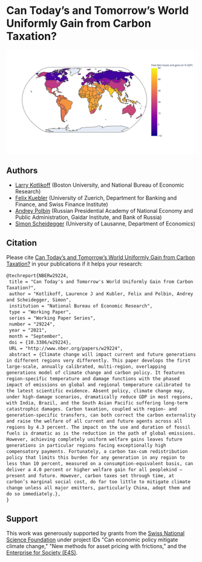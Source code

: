 # Can Today’s and Tomorrow’s World Uniformly Gain from Carbon Taxation?

<p align="center">
<img src="screens/6d-damage-GDP.png" width="800px"/>
</p>


## Authors

* [Larry Kotlikoff](https://kotlikoff.net/) (Boston University, and National Bureau of Economic Research)
* [Felix Kuebler](https://sites.google.com/site/fkubler/) (University of Zuerich, Department for Banking and Finance, and Swiss Finance Institute)
* [Andrey Polbin](https://www.iep.ru/en/person/polbin-andrey-v.html) (Russian Presidential Academy of National Economy and Public Administration, Gaidar Institute, and Bank of Russia)
* [Simon Scheidegger](https://sites.google.com/site/simonscheidegger) (University of Lausanne, Department of Economics)


## Citation

Please cite [Can Today’s and Tomorrow’s World Uniformly Gain from Carbon Taxation?](https://www.nber.org/papers/w29224)
in your publications if it helps your research:

```
@techreport{NBERw29224,
 title = "Can Today's and Tomorrow's World Uniformly Gain from Carbon Taxation?",
 author = "Kotlikoff, Laurence J and Kubler, Felix and Polbin, Andrey and Scheidegger, Simon",
 institution = "National Bureau of Economic Research",
 type = "Working Paper",
 series = "Working Paper Series",
 number = "29224",
 year = "2021",
 month = "September",
 doi = {10.3386/w29224},
 URL = "http://www.nber.org/papers/w29224",
 abstract = {Climate change will impact current and future generations in different regions very differently. This paper develops the first large-scale, annually calibrated, multi-region, overlapping generations model of climate change and carbon policy. It features region-specific temperature and damage functions with the phased impact of emissions on global and regional temperature calibrated to the latest scientific evidence. Absent policy, climate change may, under high-damage scenarios, dramatically reduce GDP in most regions, with India, Brazil, and the South Asian Pacific suffering long-term catastrophic damages. Carbon taxation, coupled with region- and generation-specific transfers, can both correct the carbon externality and raise the welfare of all current and future agents across all regions by 4.3 percent. The impact on the use and duration of fossil fuels is dramatic as is the reduction in the path of global emissions. However, achieving completely uniform welfare gains leaves future generations in particular regions facing exceptionally high compensatory payments. Fortunately, a carbon tax-cum redistribution policy that limits this burden for any generation in any region to less than 10 percent, measured on a consumption-equivalent basis, can deliver a 4.0 percent or higher welfare gain for all peoplekind – present and future. However, carbon taxes set through time, at carbon’s marginal social cost, do far too little to mitigate climate change unless all major emitters, particularly China, adopt them and do so immediately.},
}

```


## Support

This work was generously supported by grants from the [Swiss National Science Foundation](https://www.snf.ch) under project IDs "Can economic policy mitigate climate change," "New methods for asset pricing with frictions,” and the [Enterprise for Society (E4S)](https://e4s.center).
